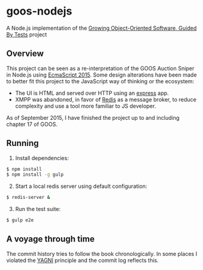 # goos-nodejs
A Node.js implementation of the [Growing Object-Oriented Software, Guided By Tests](http://growing-object-oriented-software.com) project

## Overview
This project can be seen as a re-interpretation of the GOOS Auction Sniper in Node.js using [EcmaScript 2015](http://www.ecma-international.org/ecma-262/6.0/). Some design alterations have been made to better fit this project to the JavaScript way of thinking or the ecosystem:
* The UI is HTML and served over HTTP using an [express](http://expressjs.com) app.
* XMPP was abandoned, in favor of [Redis](http://redis.io/) as a message broker, to reduce complexity and use a tool more familiar to JS developer.

As of September 2015, I have finished the project up to and including chapter 17 of GOOS.

## Running
1) Install dependencies:
```sh
$ npm install
$ npm install -g gulp
```

2) Start a local redis server using default configuration:
```sh
$ redis-server &
```

3) Run the test suite:
```sh
$ gulp e2e
```

## A voyage through time
The commit history tries to follow the book chronologically. In some places I violated the [YAGNI](http://martinfowler.com/bliki/Yagni.html) principle and the commit log reflects this.
